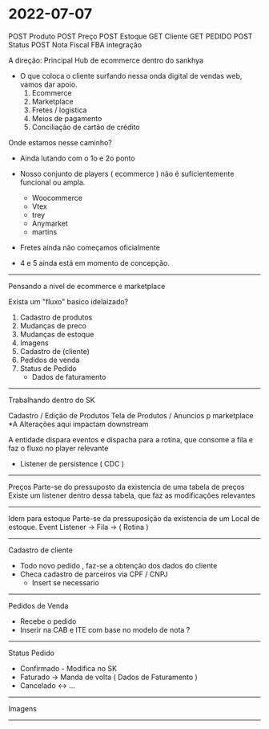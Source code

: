 # 2022-07-07

POST Produto
POST Preço
POST Estoque
GET Cliente
GET PEDIDO
POST Status
POST Nota Fiscal
FBA integração

A direção:
Principal Hub de ecommerce dentro do sankhya

* O que coloca o cliente surfando nessa onda digital de vendas web, vamos dar apoio.
  1. Ecommerce
  2. Marketplace
  3. Fretes / logistica
  4. Meios de pagamento
  5. Conciliação de cartão de crédito

Onde estamos nesse caminho?

* Ainda lutando com o 1o e 2o ponto
* Nosso conjunto de players ( ecommerce ) não é suficientemente funcional ou ampla.
  * Woocommerce
  * Vtex
  * trey
  * Anymarket
  * martins

* Fretes ainda não começamos oficialmente
* 4 e 5 ainda está em momento de concepção.

___

Pensando a nivel de ecommerce e marketplace

Exista um "fluxo" basico idelaizado?

1. Cadastro de produtos
2. Mudanças de preco
3. Mudanças de estoque
4. Imagens
5. Cadastro de (cliente)
6. Pedidos de venda
7. Status de Pedido
    * Dados de faturamento

___

Trabalhando dentro do SK

Cadastro / Edição de Produtos
Tela de Produtos / Anuncios p marketplace
    *A Alterações aqui impactam downstream

A entidade dispara eventos e dispacha para a rotina, que consome a fila e faz o fluxo no player relevante

* Listener de persistence ( CDC )

___

Preços
Parte-se do pressuposto da existencia de uma tabela de preços
Existe um listener dentro dessa tabela, que faz as modificações relevantes

___
Idem para estoque
Parte-se da pressuposição da existencia de um Local de estoque.
Event Listener -> Fila -> ( Rotina )

___

Cadastro de cliente

* Todo novo pedido
  , faz-se a obtenção dos dados do cliente
* Checa cadastro de parceiros via CPF / CNPJ
  * Insert se necessario

___

Pedidos de Venda

* Recebe o pedido
* Inserir na CAB e ITE com base no modelo de nota ?

___

Status Pedido

* Confirmado - Modifica no SK
* Faturado -> Manda de volta ( Dados de Faturamento )
* Cancelado <-> ...

___

Imagens

___
